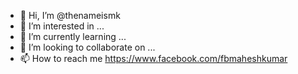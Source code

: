 - 👋 Hi, I’m @thenameismk
- 👀 I’m interested in ...
- 🌱 I’m currently learning ...
- 💞️ I’m looking to collaborate on ...
- 📫 How to reach me https://www.facebook.com/fbmaheshkumar

<!---
thenameismk/thenameismk is a ✨ special ✨ repository because its `README.md` (this file) appears on your GitHub profile.
You can click the Preview link to take a look at your changes.
--->
